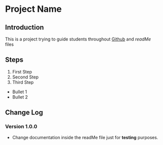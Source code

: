# Project Name

## Introduction

This is a project trying to guide students throughout [Github](https://www.github.com) and *readMe* files

## Steps
1. First Step
2. Second Step
3. Third Step

- Bullet 1
- Bullet 2


## Change Log

### Version 1.0.0
  - Change documentation inside the readMe file just for **testing** purposes.
